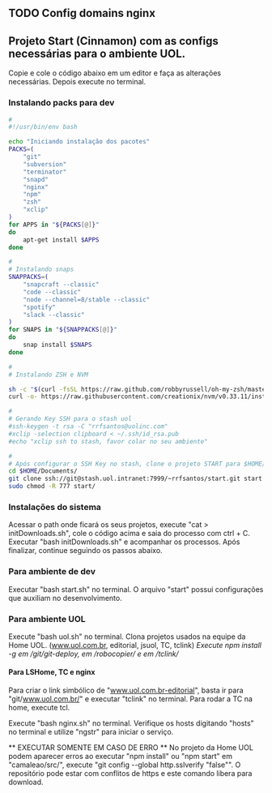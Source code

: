 ## TODO Config domains nginx
## Projeto Start (Cinnamon) com as configs necessárias para o ambiente UOL.

Copie e cole o código abaixo em um editor e faça as alterações necessárias. Depois execute no terminal.

### Instalando packs para dev
```sh
#
#!/usr/bin/env bash

echo "Iniciando instalação dos pacotes"
PACKS=( 
    "git"
    "subversion" 
    "terminator" 
    "snapd" 
    "nginx"
    "npm"
    "zsh"
    "xclip"
)
for APPS in "${PACKS[@]}"
do
    apt-get install $APPS
done

#
# Instalando snaps
SNAPPACKS=( 
    "snapcraft --classic" 
    "code --classic" 
    "node --channel=8/stable --classic" 
    "spotify" 
    "slack --classic" 
)
for SNAPS in "${SNAPPACKS[@]}"
do
    snap install $SNAPS
done

#
# Instalando ZSH e NVM

sh -c "$(curl -fsSL https://raw.github.com/robbyrussell/oh-my-zsh/master/tools/install.sh)"
curl -o- https://raw.githubusercontent.com/creationix/nvm/v0.33.11/install.sh | bash

#
# Gerando Key SSH para o stash uol
#ssh-keygen -t rsa -C "rrfsantos@uolinc.com"
#xclip -selection clipboard < ~/.ssh/id_rsa.pub
#echo "xclip ssh to stash, favor colar no seu ambiente"

#
# Após configurar o SSH Key no stash, clone o projeto START para $HOME/Documents/
cd $HOME/Documents/
git clone ssh://git@stash.uol.intranet:7999/~rrfsantos/start.git start
sudo chmod -R 777 start/

```
### Instalações do sistema ###
Acessar o path onde ficará os seus projetos, execute "cat > initDownloads.sh", cole o código acima e saia do processo com ctrl + C.
Executar "bash initDownloads.sh" e acompanhar os processos. Após finalizar, continue seguindo os passos abaixo. 

### Para ambiente de dev ###
Executar "bash start.sh" no terminal.
O arquivo "start" possui configurações que auxiliam no desenvolvimento. 

### Para ambiente UOL ###
Execute "bash uol.sh" no terminal.
Clona projetos usados na equipe da Home UOL. (www.uol.com.br, editorial, jsuol, TC, tclink)
*Execute npm install -g em /git/git-deploy, em /robocopier/ e em /tclink/*

#### Para LSHome, TC e nginx ####
Para criar o link simbólico de "www.uol.com.br-editorial", basta ir para "git/www.uol.com.br/" e executar  "tclink"  no terminal.
Para rodar a TC na home, execute tcl.

Execute "bash nginx.sh" no terminal.
Verifique os hosts digitando "hosts" no terminal e utilize "ngstr" para iniciar o serviço.  

** EXECUTAR SOMENTE EM CASO DE ERRO **
No projeto da Home UOL podem aparecer erros ao executar "npm install" ou "npm start" em "camaleao/src/", execute "git config --global http.sslverify "false"". O repositório pode estar com conflitos de https e este comando libera para download.